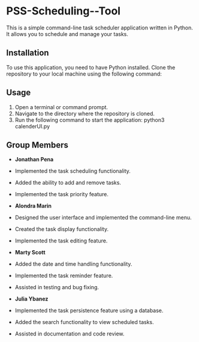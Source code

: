 # PSS-Scheduling--Tool

This is a simple command-line task scheduler application written in Python. It allows you to schedule and manage your tasks.

## Installation

To use this application, you need to have Python installed. Clone the repository to your local machine using the following command:

## Usage

1. Open a terminal or command prompt.
2. Navigate to the directory where the repository is cloned.
3. Run the following command to start the application: python3 calenderUI.py


## Group Members

- **Jonathan Pena**
- Implemented the task scheduling functionality.
- Added the ability to add and remove tasks.
- Implemented the task priority feature.

- **Alondra Marin**
- Designed the user interface and implemented the command-line menu.
- Created the task display functionality.
- Implemented the task editing feature.

- **Marty Scott**
- Added the date and time handling functionality.
- Implemented the task reminder feature.
- Assisted in testing and bug fixing.

- **Julia Ybanez**
- Implemented the task persistence feature using a database.
- Added the search functionality to view scheduled tasks.
- Assisted in documentation and code review.
